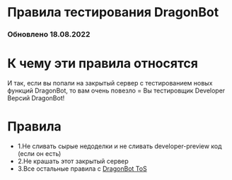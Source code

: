 # Правила тестирования DragonBot
### Обновлено 18.08.2022

# К чему эти правила относятся
И так, если вы попали на закрытый сервер с тестированием новых функций DragonBot, то вам очень повезло = Вы тестировщик Developer Версий DragonBot!

# Правила
 - 1.Не сливать сырые недоделки и не сливать developer-preview код (если он есть)
 - 2.Не крашать этот закрытый сервер
 - 3.Все остальные правила с [DragonBot ToS](https://github.com/DragonBot-For-Discord/Terms-of-Service)
